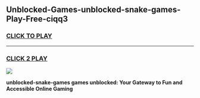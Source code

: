 
## Unblocked-Games-unblocked-snake-games-Play-Free-ciqq3
<h3>
<a href="https://premium76.site?title=unblocked-snake-games&ref=10A">CLICK TO PLAY</a></h3>
<hr>

<h3>
<a href="https://premium76.site?title=unblocked-snake-games&ref=10A">CLICK 2 PLAY</a>
  
</h3>

<a href="https://premium76.site?title=unblocked-snake-games&ref=10A"><img src="https://clearcache.store/games.png"></a>


**unblocked-snake-games games unblocked: Your Gateway to Fun and Accessible Online Gaming**
